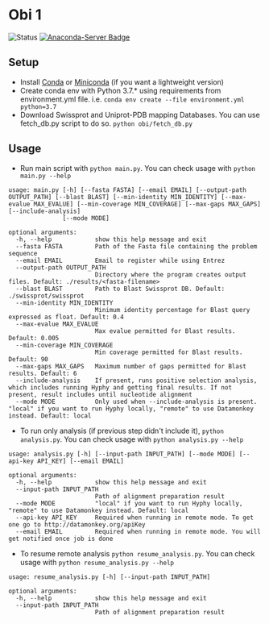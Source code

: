 # Obi 1

![Status](https://github.com/jcalvento/tesina/workflows/Obi%201/badge.svg)
[![Anaconda-Server Badge](https://anaconda.org/jcalvento/obi/badges/installer/conda.svg)](https://conda.anaconda.org/jcalvento)

## Setup
- Install [Conda](https://docs.conda.io/projects/conda/en/latest/user-guide/install/) or [Miniconda](https://docs.conda.io/en/latest/miniconda.html) (if you want a lightweight version)
- Create conda env with Python 3.7.* using requirements from environment.yml file. i.e. `conda env create --file environment.yml python=3.7`
- Download Swissprot and Uniprot-PDB mapping Databases. You can use fetch_db.py script to do so. `python obi/fetch_db.py`

## Usage
- Run main script with `python main.py`. You can check usage with `python main.py --help`
```commandline
usage: main.py [-h] [--fasta FASTA] [--email EMAIL] [--output-path OUTPUT_PATH] [--blast BLAST] [--min-identity MIN_IDENTITY] [--max-evalue MAX_EVALUE] [--min-coverage MIN_COVERAGE] [--max-gaps MAX_GAPS] [--include-analysis]
               [--mode MODE]

optional arguments:
  -h, --help            show this help message and exit
  --fasta FASTA         Path of the Fasta file containing the problem sequence
  --email EMAIL         Email to register while using Entrez
  --output-path OUTPUT_PATH
                        Directory where the program creates output files. Default: ./results/<fasta-filename>
  --blast BLAST         Path to Blast Swissprot DB. Default: ./swissprot/swissprot
  --min-identity MIN_IDENTITY
                        Minimum identity percentage for Blast query expressed as float. Default: 0.4
  --max-evalue MAX_EVALUE
                        Max evalue permitted for Blast results. Default: 0.005
  --min-coverage MIN_COVERAGE
                        Min coverage permitted for Blast results. Default: 90
  --max-gaps MAX_GAPS   Maximum number of gaps permitted for Blast results. Default: 6
  --include-analysis    If present, runs positive selection analysis, which includes running Hyphy and getting final results. If not present, result includes until nucleotide alignment
  --mode MODE           Only used when --include-analysis is present. "local" if you want to run Hyphy locally, "remote" to use Datamonkey instead. Default: local
```
- To run only analysis (if previous step didn't include it), `python analysis.py`.  You can check usage with `python analysis.py --help`
```commandline
usage: analysis.py [-h] [--input-path INPUT_PATH] [--mode MODE] [--api-key API_KEY] [--email EMAIL]

optional arguments:
  -h, --help            show this help message and exit
  --input-path INPUT_PATH
                        Path of alignment preparation result
  --mode MODE           "local" if you want to run Hyphy locally, "remote" to use Datamonkey instead. Default: local
  --api-key API_KEY     Required when running in remote mode. To get one go to http://datamonkey.org/apiKey
  --email EMAIL         Required when running in remote mode. You will get notified once job is done
```
- To resume remote analysis `python resume_analysis.py`. You can check usage with `python resume_analysis.py --help`
```commandline
usage: resume_analysis.py [-h] [--input-path INPUT_PATH]

optional arguments:
  -h, --help            show this help message and exit
  --input-path INPUT_PATH
                        Path of alignment preparation result
```
